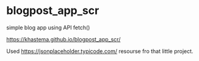# blogpost_app_scr
simple blog app using API fetch()

https://khastema.github.io/blogpost_app_scr/

Used https://jsonplaceholder.typicode.com/ resourse fro that little project.
